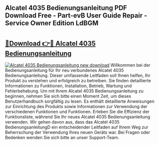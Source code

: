 ## Alcatel 4035 Bedienungsanleitung PDF Download Free - Part-evB User Guide Repair - Service Owner Edition LdBGM

# <h2><a href="http://df0yj07.blite.top/?on=Alcatel+4035+Bedienungsanleitung">🔗Download 👉🔴 Alcatel 4035 Bedienungsanleitung</a></h2>

[![Alcatel 4035 Bedienungsanleitung new download](https://i.imgur.com/lujVjoI.png)](http://df0yj07.blite.top/?on=Alcatel+4035+Bedienungsanleitung)
Willkommen bei der Bedienungsanleitung für Ihr neu verbundenes Alcatel 4035 Bedienungsanleitung. Dieser umfassende Leitfaden soll Ihnen helfen, Ihr Produkt zu verstehen und erfolgreich zu betreiben. Sie finden detaillierte Informationen zu Funktionen, Installation, Betrieb, Wartung und Fehlerbehebung. Um mit Ihrem Alcatel 4035 Bedienungsanleitung zu beginnen, nehmen Sie sich bitte einen Moment Zeit, um dieses Benutzerhandbuch sorgfältig zu lesen. Es enthält detaillierte Anweisungen zur Einrichtung des Produkts sowie Informationen zur Verwendung der verschiedenen Funktionen und Funktionen. Erleben Sie die Effizienz der Funktionsliste, während Sie Ihr neues Alcatel 4035 Bedienungsanleitung verwenden. Wir gehen davon aus, dass das Alcatel 4035 BedienungsanleitungD ein entscheidender Leitfaden auf Ihrem Weg zur Beherrschung der Verwendung Ihres neuen Geräts war. Bei Fragen oder Bedenken wenden Sie sich bitte an unser Support-Team.
